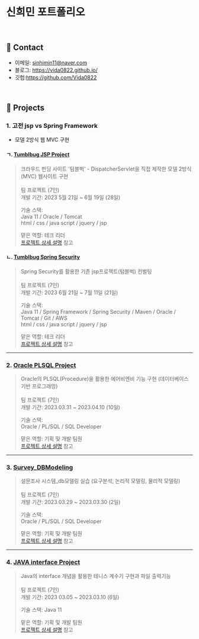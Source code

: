 # 신희민 포트폴리오 
> 

</br>

## :pushpin: Contact
- 이메일: sinhimin11@naver.com
- 블로그: https://vida0822.github.io/
- 깃헙:https://github.com/Vida0822

</br>

## :pushpin: Projects
### 1. 고전 jsp vs Spring Framework
* 모델 2방식 웹 MVC 구현 

#### ㄱ.  [Tumblbug JSP Project](https://github.com/Vida0822/Tumblbug_JSP_Project)
> 크라우드 펀딩 사이트 '텀블벅' - DispatcherServlet을 직접 제작한 모델 2방식(MVC) 웹사이트 구현  </br> </br>
> 팀 프로젝트 (7인) </br>
> 개발 기간: 2023 5월 21일 ~ 6월 19일 (28일) </br>
>  
>기술 스택:   </br>
>Java 11 / Oracle / Tomcat    </br>
> html / css / java script / jquery / jsp  </br>
>
>맡은 역할: 테크 리더  </br>
>[프로젝트 상세 설명](https://github.com/Vida0822/Tumblbug_JSP_Project) 참고 </br>

#### ㄴ. [Tumblbug Spring Security](https://github.com/Vida0822/Tumblbug_Spring-Security-Project)
> Spring Security를 활용한 기존 jsp프로젝트(텀블벅) 컨벌팅  </br> </br>
> 팀 프로젝트 (7인) </br>
> 개발 기간: 2023 6월 21일 ~ 7월 11일 (21일)   </br>
>  
>기술 스택:   </br>
> Java 11 / Spring Framework / Spring Security / Maven / Oracle / Tomcat / Git / AWS </br>
> html / css / java script / jquery / jsp    </br>
>
> 맡은 역할: 테크 리더  </br>
>[프로젝트 상세 설명](https://github.com/Vida0822/Tumblbug_Spring-Security-Project) 참고 </br>

---


### 2. [Oracle PLSQL Project](https://github.com/Vida0822/Airbnb_Oracle-PLSQL-Project)
> Oracle의 PLSQL(Procedure)을 활용한 에어비엔비 기능 구현 (데이터베이스 기반 프로그래밍) </br> </br>
> 팀 프로젝트 (7인)   </br>
>개발 기간: 2023.03.31 ~ 2023.04.10 (10일)  </br>
>  
>기술 스택:   </br>
> Oracle / PL/SQL / SQL Developer   </br>
>
> 맡은 역할: 기획 및 개발 팀원  </br>
>[프로젝트 상세 설명](https://github.com/Vida0822/Airbnb_Oracle-PLSQL-Project) 참고 </br>

---

### 3. [Survey_DBModeling](https://github.com/Vida0822/Survey_DBModeling)
>  설문조사 시스템_db모델링 실습 (요구분석, 논리적 모델링, 물리적 모델링) </br> </br>
> 팀 프로젝트 (7인)   </br>
> 개발 기간: 2023.03.29 ~ 2023.03.30 (2일)  </br>
>  
> 기술 스택:   </br>
> Oracle / PL/SQL / SQL Developer   </br>
>
> 맡은 역할: 기획 및 개발 팀원  </br>
>[프로젝트 상세 설명](https://github.com/Vida0822/Airbnb_Oracle-PLSQL-Project) 참고 </br>

---

### 4. [JAVA interface Project](https://github.com/Vida0822/TennisCounter_Java-Interface-Project)
> Java의 interface 개념을 활용한 테니스 계수기 구현과 파일 출력기능 </br> </br>
> 팀 프로젝트 (7인)   </br>
> 개발 기간: 2023 03.05 ~ 2023.03.10 (6일)  </br>
>  
> 기술 스택: Java 11  </br>
>
> 맡은 역할: 기획 및 개발 팀원  </br>
>[프로젝트 상세 설명](https://github.com/Vida0822/TennisCounter_Java-Interface-Project) 참고 </br>
